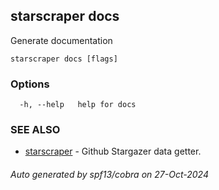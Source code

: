 ## starscraper docs

Generate documentation

```
starscraper docs [flags]
```

### Options

```
  -h, --help   help for docs
```

### SEE ALSO

* [starscraper](starscraper.md)	 - Github Stargazer data getter.

###### Auto generated by spf13/cobra on 27-Oct-2024
